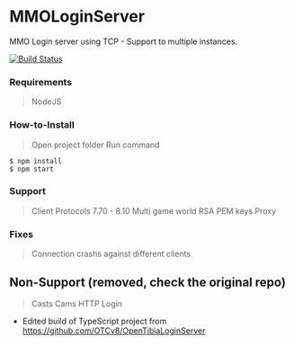 # MMOLoginServer
MMO Login server using TCP - Support to multiple instances.

[![Build Status](https://travis-ci.org/mattcg/language-tags.png?branch=master)](https://travis-ci.org/mattcg/language-tags)

### Requirements
> NodeJS

### How-to-Install
> Open project folder
> Run command
```console
$ npm install
$ npm start
```

### Support

> Client Protocols 7.70 - 8.10
> Multi game world
> RSA PEM keys
> Proxy

### Fixes
> Connection crashs against different clients

## Non-Support (removed, check the original repo)
> Casts
> Cams
> HTTP Login

- Edited build of TypeScript project from https://github.com/OTCv8/OpenTibiaLoginServer
